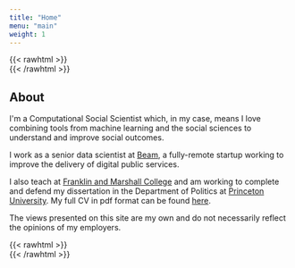 ```yaml
---
title: "Home"
menu: "main"
weight: 1
---
```


{{< rawhtml >}}
<br>
{{< /rawhtml >}}

## About 

I'm a Computational Social Scientist which, in my case, means I love combining tools from machine learning and the social sciences to understand and improve social outcomes.

I work as a senior data scientist at [Beam](https://bybeam.co), a fully-remote startup working to improve the delivery of digital public services.

I also teach at [Franklin and Marshall College](https://fandm.edu) and am working to complete and defend my dissertation in the Department of Politics at [Princeton University](https://politics.princeton.edu/).
My full CV in pdf format can be found [here](/crisman_cv_2024.pdf).

The views presented on this site are my own and do not necessarily reflect the opinions of my employers. 


{{< rawhtml >}}
<br>
{{< /rawhtml >}}


